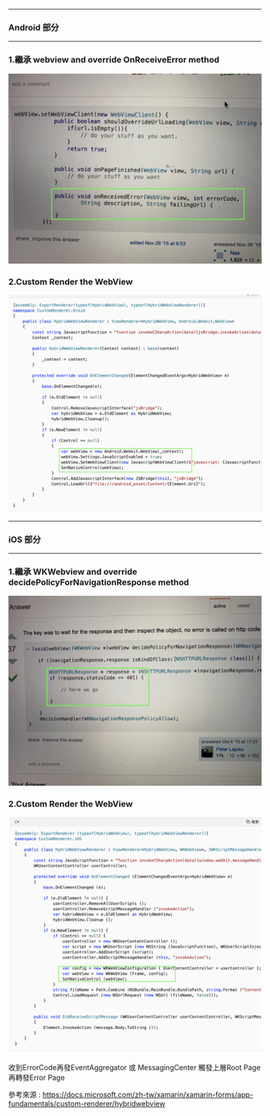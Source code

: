 <hr>
  <h3>Android 部分</h3>
<hr>

<h3>1.繼承  webview and override OnReceiveError method </h3>

![alt tag](https://github.com/eggeggss/HybridWebViewRender/blob/master/Android.jpg)

<h3>2.Custom Render the WebView</h3>

![alt tag](https://github.com/eggeggss/HybridWebViewRender/blob/master/AndroidWebview.png)



<hr> <h3> iOS 部分 </h3> <hr>


<h3>1.繼承  WKWebview and override decidePolicyForNavigationResponse method </h3>

![alt tag](https://github.com/eggeggss/HybridWebViewRender/blob/master/iOS.jpg)


<h3>2.Custom Render the WebView</h3>


![alt tag](https://github.com/eggeggss/HybridWebViewRender/blob/master/iOSWKWebview.png)


收到ErrorCode再發EventAggregator 或 MessagingCenter 觸發上層Root Page再轉發Error Page

參考來源 : https://docs.microsoft.com/zh-tw/xamarin/xamarin-forms/app-fundamentals/custom-renderer/hybridwebview
